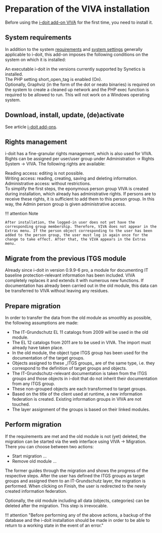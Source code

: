 # Preparation of the VIVA installation

Before using the [i-doit add-on VIVA](./../index.md) for the first time, you need to install it.

System requirements
-------------------

In addition to the system [requirements](../../installation/system-requirements.md) and [system settings](../../installation/manual-installation/system-settings.md) generally applicable to i-doit, this add-on imposes the following conditions on the system on which it is installed:

An executable i-doit in the versions currently supported by Synetics is installed.  
The PHP setting short_open_tag is enabled (On).  
Optionally, Graphviz (in the form of the dot or neato binaries) is required on the system to create a cleaned up network and the PHP exec function is required to be allowed to run. This will not work on a Windows operating system.

Download, install, update, (de)activate
---------------------------------------

See article [i-doit add-ons](./../index.md).

Rights management
-----------------

i-doit has a fine-granular rights management, which is also used for VIVA. Rights can be assigned per user/user group under Administration → Rights System → VIVA. The following rights are available:

Reading access: editing is not possible.  
Writing access: reading, creating, saving and deleting information.  
Administrative access: without restrictions.  
To simplify the first steps, the eponymous person group VIVA is created during installation, which already has administrative rights. If persons are to receive these rights, it is sufficient to add them to this person group. In this way, the Admin person group is given administrative access.

!!! attention Note

    After installation, the logged-in user does not yet have the corresponding group membership. Therefore, VIVA does not appear in the Extras menu. If the person object corresponding to the user has been added to the person group, the user must log in again once for the change to take effect. After that, the VIVA appears in the Extras menu.

Migrate from the previous ITGS module
-------------------------------------

Already since i-doit in version 0.9.9-6 pro, a module for documenting IT baseline protection-relevant information has been included. VIVA completely replaces it and extends it with numerous new functions. If documentation has already been carried out in the old module, this data can be transferred to VIVA without leaving any residues.

Prepare migration
-----------------

In order to transfer the data from the old module as smoothly as possible, the following assumptions are made:

*   The IT-Grundschutz EL 11 catalogs from 2009 will be used in the old module.
*   The EL 12 catalogs from 2011 are to be used in VIVA. The import must already have taken place.
*   In the old module, the object type ITGS group has been used for the documentation of the target groups.
*   Objects assigned to these \_ITGS groups\_ are of the same type, i.e. they correspond to the definition of target groups and objects.
*   The IT-Grundschutz-relevant documentation is taken from the ITGS groups and those objects in i-doit that do not inherit their documentation from any ITGS group.
*   These non-grouped objects are each transformed to target groups.
*   Based on the title of the client used at runtime, a new information federation is created. Existing information groups in VIVA are not touched.
*   The layer assignment of the groups is based on their linked modules.

Perform migration
-----------------

If the requirements are met and the old module is not (yet) deleted, the migration can be started via the web interface using VIVA → Migration. There you can choose between two actions:

*   Start migration ...
*   Remove old module ...

The former guides through the migration and shows the progress of the respective steps. After the user has defined the ITGS groups as target groups and assigned them to an IT-Grundschutz layer, the migration is performed. When clicking on Finish, the user is redirected to the newly created information federation.

Optionally, the old module including all data (objects, categories) can be deleted after the migration. This step is irrevocable.

!!! attention "Before performing any of the above actions, a backup of the database and the i-doit installation should be made in order to be able to return to a working state in the event of an error."
